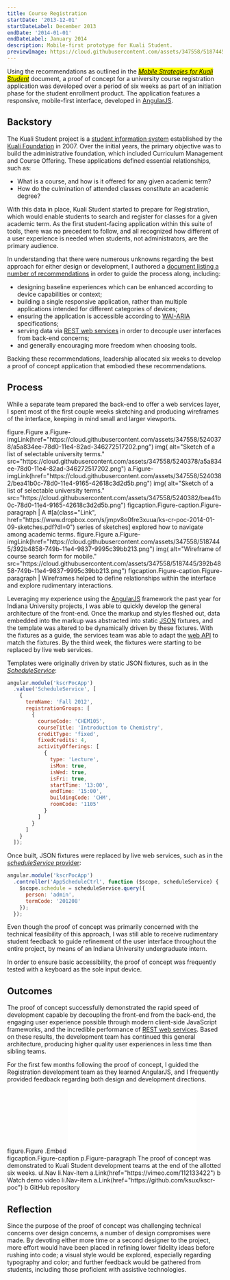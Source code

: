 ```yaml
---
title: Course Registration
startDate: '2013-12-01'
startDateLabel: December 2013
endDate: '2014-01-01'
endDateLabel: January 2014
description: Mobile-first prototype for Kuali Student.
previewImage: https://cloud.githubusercontent.com/assets/347558/5187445/392b4858-749b-11e4-9837-9995c39bb213.png
---
```


Using the recommendations as outlined in the [<mark><cite>Mobile Strategies for Kuali Student</cite></mark>](/articles/mobile-strategies-for-kuali-student) document, a proof of concept for a university course registration application was developed over a period of six weeks as part of an initiation phase for the student enrollment product. The application features a responsive, mobile-first interface, developed in [AngularJS](https://angularjs.org/).

## Backstory

The Kuali Student project is a [student information system](http://en.wikipedia.org/wiki/Student_information_system) established by the [Kuali Foundation](https://kuali.org) in 2007. Over the initial years, the primary objective was to build the administrative foundation, which included Curriculum Management and Course Offering. These applications defined essential relationships, such as:

* What is a course, and how is it offered for any given academic term?
* How do the culmination of attended classes constitute an academic degree?

With this data in place, Kuali Student started to prepare for Registration, which would enable students to search and register for classes for a given academic term. As the first student-facing application within this suite of tools, there was no precedent to follow, and all recognized how different of a user experience is needed when students, not administrators, are the primary audience.

In understanding that there were numerous unknowns regarding the best approach for either design or development, I authored a [document listing a number of recommendations](/articles/mobile-strategies-for-kuali-student) in order to guide the process along, including:

* designing baseline experiences which can be enhanced according to device capabilities or context;
* building a single responsive application, rather than multiple applications intended for different categories of devices;
* ensuring the application is accessible according to [WAI-ARIA](http://en.wikipedia.org/wiki/WAI-ARIA) specifications;
* serving data via [REST web services](http://en.wikipedia.org/wiki/Representational_state_transfer) in order to decouple user interfaces from back-end concerns;
* and generally encouraging more freedom when choosing tools.

Backing these recommendations, leadership allocated six weeks to develop a proof of concept application that embodied these recommendations.

## Process

While a separate team prepared the back-end to offer a web services layer, I spent most of the first couple weeks sketching and producing wireframes of the interface, keeping in mind small and larger viewports.

<jade>
figure.Figure
  a.Figure-imgLink(href="https://cloud.githubusercontent.com/assets/347558/5240378/a5a834ee-78d0-11e4-82ad-346272517202.png")
    img(
      alt="Sketch of a list of selectable university terms."
      src="https://cloud.githubusercontent.com/assets/347558/5240378/a5a834ee-78d0-11e4-82ad-346272517202.png")
  a.Figure-imgLink(href="https://cloud.githubusercontent.com/assets/347558/5240382/bea41b0c-78d0-11e4-9165-42618c3d2d5b.png")
    img(
      alt="Sketch of a list of selectable university terms."
      src="https://cloud.githubusercontent.com/assets/347558/5240382/bea41b0c-78d0-11e4-9165-42618c3d2d5b.png")
  figcaption.Figure-caption.Figure-paragraph
    | A #[a(class="Link", href="https://www.dropbox.com/s/jmpv8o0fre3xuua/ks-cr-poc-2014-01-09-sketches.pdf?dl=0") series of sketches] explored how to navigate among academic terms.
</jade>

<jade>
figure.Figure
  a.Figure-imgLink(href="https://cloud.githubusercontent.com/assets/347558/5187445/392b4858-749b-11e4-9837-9995c39bb213.png")
    img(
      alt="Wireframe of course search form for mobile."
      src="https://cloud.githubusercontent.com/assets/347558/5187445/392b4858-749b-11e4-9837-9995c39bb213.png")
  figcaption.Figure-caption.Figure-paragraph
    | Wireframes helped to define relationships within the interface and explore rudimentary interactions.
</jade>

Leveraging my experience using the [AngularJS](https://angularjs.org/) framework the past year for Indiana University projects, I was able to quickly develop the general architecture of the front-end. Once the markup and styles fleshed out, data embedded into the markup was abstracted into static [JSON](http://en.wikipedia.org/wiki/JSON) fixtures, and the template was altered to be dynamically driven by these fixtures. With the fixtures as a guide, the services team was able to adapt the [web API](http://en.wikipedia.org/wiki/Web_API) to match the fixtures. By the third week, the fixtures were starting to be replaced by live web services.

Templates were originally driven by static JSON fixtures, such as in the [*ScheduleService*](https://github.com/ksux/kscr-poc/blob/069e8ac18a45aadfb380eb3ebfe7275223690b49/app/modules/shared/services/ScheduleService.js):

```js
angular.module('kscrPocApp')
  .value('ScheduleService', [
    {
      termName: 'Fall 2012',
      registrationGroups: [
        {
          courseCode: 'CHEM105',
          courseTitle: 'Introduction to Chemistry',
          creditType: 'fixed',
          fixedCredits: 4,
          activityOfferings: [
            {
              type: 'Lecture',
              isMon: true,
              isWed: true,
              isFri: true,
              startTime: '13:00',
              endTime: '15:00',
              buildingCode: 'CHM',
              roomCode: '1105'
            }
          ]
        }
      ]
    }
  ]);
```

Once built, JSON fixtures were replaced by live web services, such as in the [*scheduleService* provider](https://github.com/ksux/kscr-poc/blob/069e8ac18a45aadfb380eb3ebfe7275223690b49/app/modules/shared/services/ScheduleService.js):

```js
angular.module('kscrPocApp')
  .controller('AppScheduleCtrl', function ($scope, scheduleService) {
    $scope.schedule = scheduleService.query({
      person: 'admin',
      termCode: '201208'
    });
  });
```

Even though the proof of concept was primarily concerned with the technical feasibility of this approach, I was still able to receive rudimentary student feedback to guide refinement of the user interface throughout the entire project, by means of an Indiana University undergraduate intern.

In order to ensure basic accessibility, the proof of concept was frequently tested with a keyboard as the sole input device.

## Outcomes

The proof of concept successfully demonstrated the rapid speed of development capable by decoupling the front-end from the back-end, the engaging user experience possible through modern client-side JavaScript frameworks, and the incredible performance of [REST web services](http://en.wikipedia.org/wiki/Representational_state_transfer). Based on these results, the development team has continued this general architecture, producing higher quality user experiences in less time than sibling teams.

For the first few months following the proof of concept, I guided the Registration development team as they learned AngularJS, and I frequently provided feedback regarding both design and development directions.

<jade>
figure.Figure
  .Embed
    <iframe src="//player.vimeo.com/video/112133422?title=0&amp;byline=0&amp;portrait=0" frameborder="0" webkitallowfullscreen mozallowfullscreen allowfullscreen></iframe>
  figcaption.Figure-caption
    p.Figure-paragraph The proof of concept was demonstrated to Kuali Student development teams at the end of the allotted six weeks.
    ul.Nav
      li.Nav-item
        a.Link(href="https://vimeo.com/112133422")
          b Watch demo video
      li.Nav-item
        a.Link(href="https://github.com/ksux/kscr-poc")
          b GitHub repository
</jade>

## Reflection

Since the purpose of the proof of concept was challenging technical concerns over design concerns, a number of design compromises were made. By devoting either more time or a second designer to the project, more effort would have been placed in refining lower fidelity ideas before rushing into code; a visual style would be explored, especially regarding typography and color; and further feedback would be gathered from students, including those proficient with assistive technologies.
